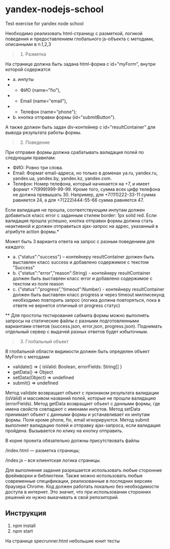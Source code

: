 # yandex-nodejs-school
Test exercise for yandex node school

Необходимо реализовать html-страницу с разметкой, логикой поведения и предоставлением глобального js-объекта с методами, описанными в п.1,2,3

>1. Разметка


  На странице должна быть задана html-форма с id="myForm", внутри которой содержатся

- a. инпуты
- - ФИО (name="fio"),
- - Email (name="email"),
- - Телефон (name="phone");
- b. кнопка отправки формы (id="submitButton").

А также должен быть задан div-контейнер с id="resultContainer" для вывода результата работы формы.

>2. Поведение

При отправке формы должна срабатывать валидация полей по следующим правилам:
- ФИО: Ровно три слова.
- Email: Формат email-адреса, но только в доменах ya.ru, yandex.ru, yandex.ua, yandex.by, yandex.kz, yandex.com.
- Телефон: Номер телефона, который начинается на +7, и имеет формат +7(999)999-99-99. Кроме того, сумма всех цифр телефона не должна превышать 30. Например, для +7(111)222-33-11 сумма равняется 24, а для +7(222)444-55-66 сумма равняется 47.

Если валидация не прошла, соответствующим инпутам должен добавиться класс error с заданным стилем border: 1px solid red.
Если валидация прошла успешно, кнопка отправки формы должна стать неактивной и должен отправиться ajax-запрос на адрес, указанный в атрибуте action формы.*

Может быть 3 варианта ответа на запрос с разным поведением для каждого:

- a. {"status":"success"} – контейнеру resultContainer должен быть выставлен класс success и добавлено содержимое с текстом "Success"
- b. {"status":"error","reason":String} - контейнеру resultContainer должен быть выставлен класс error и добавлено содержимое с текстом из поля reason
- c. {"status":"progress","timeout":Number} - контейнеру resultContainer должен быть выставлен класс progress и через timeout миллисекунд необходимо повторить запрос 
(логика должна повторяться, пока в ответе не вернется отличный от progress статус)


** Для простоты тестирования сабмита формы можно выполнять запросы на статические файлы с разными подготовленными вариантами ответов (success.json, error.json, progress.json). Поднимать отдельный сервер с выдачей разных ответов будет избыточным.

>3. Глобальный объект

В глобальной области видимости должен быть определен объект MyForm с методами

- validate() => { isValid: Boolean, errorFields: String[] }
- getData() => Object
- setData(Object) => undefined
- submit() => undefined

Метод validate возвращает объект с признаком результата валидации (isValid) и массивом названий полей, которые не прошли валидацию (errorFields).
Метод getData возвращает объект с данными формы, где имена свойств совпадают с именами инпутов.
Метод setData принимает объект с данными формы и устанавливает их инпутам формы. Поля кроме phone, fio, email игнорируются.
Метод submit выполняет валидацию полей и отправку ajax-запроса, если валидация пройдена. Вызывается по клику на кнопку отправить.



В корне проекта обязательно должны присутствовать файлы

/index.html — разметка страницы;

/index.js – вся клиентская логика страницы.

Для выполнения задания разрешается использовать любые сторонние фреймворки и библиотеки.
Также можно использовать любые современные спецификации, реализованные в последних версиях браузера Chrome.
Код должен работать локально без необходимости доступа в интернет. Это значит, что при использовании сторонних решений их нужно выкачивать в свой репозиторий.

## Инструкция
1. npm install
2. npm start 

На странице specrunner.html небольшие юнит тесты 

